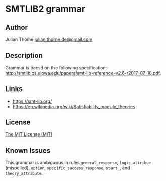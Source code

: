 # SMTLIB2 grammar

## Author
Julian Thome <julian.thome.de@gmail.com>

## Description
Grammar is baesd on the following specification: http://smtlib.cs.uiowa.edu/papers/smt-lib-reference-v2.6-r2017-07-18.pdf.

## Links
* https://smt-lib.org/
* https://en.wikipedia.org/wiki/Satisfiability_modulo_theories

## License
[The MIT License (MIT)](https://opensource.org/license/mit)

## Known Issues
This grammar is ambiguous in rules
`general_response`, `logic_attribue` (mispelled),
`option`, `specific_success_response`, `start_`,
and `theory_attribute`.

